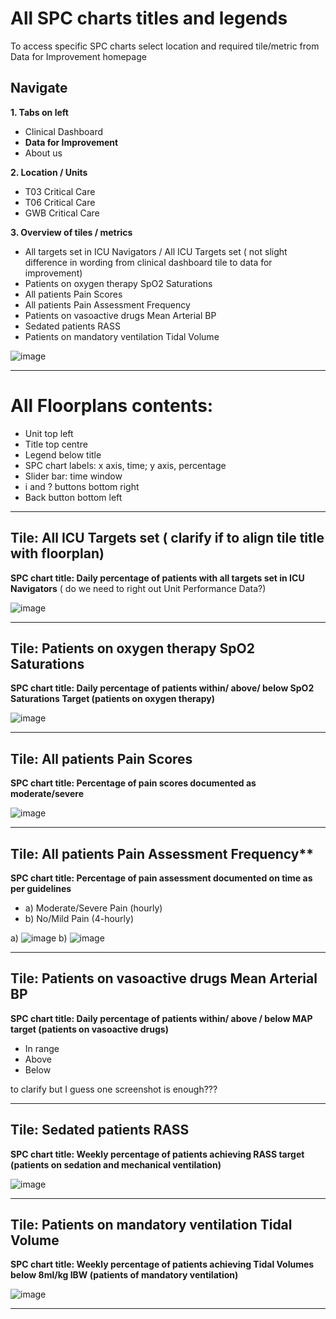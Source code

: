 # All SPC charts titles and legends

To access specific SPC charts select location and required tile/metric from Data for Improvement homepage

## Navigate


**1. Tabs on left**


   * Clinical Dashboard
   * **Data for Improvement**
   * About us

**2. Location / Units**
   * T03 Critical Care
   * T06 Critical Care
   * GWB Critical Care
     
**3.  Overview of tiles / metrics**
  
   * All targets set in ICU Navigators / All ICU Targets set ( not slight difference in wording from clinical dashboard tile to data for improvement) 
   * Patients on oxygen therapy SpO2 Saturations
   * All patients Pain Scores
   * All patients Pain Assessment Frequency
   * Patients on vasoactive drugs Mean Arterial BP
   * Sedated patients RASS
   * Patients on mandatory ventilation Tidal Volume
     

![image](https://github.com/inform-us/requirements_specifications/assets/94536083/6f16d1a6-5449-4de0-9f80-583d8e272f69)


---

# All Floorplans contents:

* Unit top left
* Title top centre
* Legend below title
* SPC chart labels: x axis, time; y axis, percentage
* Slider bar: time window
* i and ? buttons bottom right
* Back button bottom left


---



## Tile: All ICU Targets set ( clarify if to align tile title with floorplan)

**SPC chart title: Daily percentage of patients with all targets set in ICU Navigators** ( do we need to right out Unit Performance Data?)



![image](https://github.com/inform-us/requirements_specifications/assets/94536083/18359e63-e620-4902-a114-1a3c26a471ff)


---


## Tile: Patients on oxygen therapy SpO2 Saturations

**SPC chart title: Daily percentage of patients within/ above/ below SpO2 Saturations Target (patients on oxygen therapy)**



![image](https://github.com/inform-us/requirements_specifications/assets/94536083/e59252c6-0bd3-4793-a075-8f60e91ea67e)


---

## Tile: All patients Pain Scores

**SPC chart title: Percentage of pain scores documented as moderate/severe**


![image](https://github.com/inform-us/requirements_specifications/assets/94536083/a733a87d-f733-4106-87c3-38a3945ffe98)


---


## Tile: All patients Pain Assessment Frequency**

**SPC chart title: Percentage of pain assessment documented on time as per guidelines**

* a) Moderate/Severe Pain (hourly)
* b) No/Mild Pain (4-hourly)


a) ![image](https://github.com/inform-us/requirements_specifications/assets/94536083/456282d3-ddf0-4f18-a1d4-9fa817fdc80c)    b) ![image](https://github.com/inform-us/requirements_specifications/assets/94536083/156b1085-061b-4671-8867-66229cc59351)


---


## Tile: Patients on vasoactive drugs Mean Arterial BP

**SPC chart title: Daily percentage of patients within/ above / below MAP target (patients on vasoactive drugs)**

*  In range
*  Above
*  Below

to clarify but I guess one screenshot is enough???

---


## Tile: Sedated patients RASS 

**SPC chart title: Weekly percentage of patients achieving RASS target (patients on sedation and mechanical ventilation)**


![image](https://github.com/inform-us/requirements_specifications/assets/94536083/4700abae-4fd4-4184-9059-16b0560056c3)


---

## Tile: Patients on mandatory ventilation Tidal Volume

**SPC chart title: Weekly percentage of patients achieving Tidal Volumes below 8ml/kg IBW (patients of mandatory ventilation)**


![image](https://github.com/inform-us/requirements_specifications/assets/94536083/384f2031-f039-477f-83cc-7715f2a78838)


---















  








